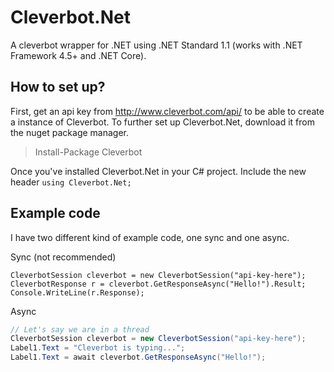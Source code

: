 # Cleverbot.Net
A cleverbot wrapper for .NET using .NET Standard 1.1 (works with .NET Framework 4.5+ and .NET Core).

## How to set up?
First, get an api key from http://www.cleverbot.com/api/ to be able to create a instance of 
Cleverbot. To further set up Cleverbot.Net, download it from the nuget package manager.
>Install-Package Cleverbot

Once you've installed Cleverbot.Net in your C# project. Include the new header `using Cleverbot.Net;`

## Example code

I have two different kind of example code, one sync and one async.

Sync (not recommended)
```Csharp
CleverbotSession cleverbot = new CleverbotSession("api-key-here");
CleverbotResponse r = cleverbot.GetResponseAsync("Hello!").Result;
Console.WriteLine(r.Response);
```

Async
```csharp
// Let's say we are in a thread 
CleverbotSession cleverbot = new CleverbotSession("api-key-here");
Label1.Text = "Cleverbot is typing...";
Label1.Text = await cleverbot.GetResponseAsync("Hello!");
```
